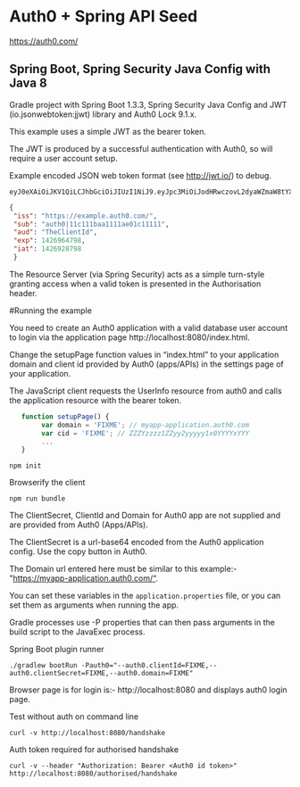 # Auth0 + Spring API Seed

https://auth0.com/ 

## Spring Boot, Spring Security Java Config with Java 8

Gradle project with Spring Boot 1.3.3, Spring Security Java Config and JWT (io.jsonwebtoken:jjwt) library and Auth0 Lock 9.1.x.

This example uses a simple JWT as the bearer token.

The JWT is produced by a successful authentication with Auth0, so will require a user account setup.

Example encoded JSON web token format (see http://jwt.io/) to debug.
~~~
eyJ0eXAiOiJKV1QiLCJhbGciOiJIUzI1NiJ9.eyJpc3MiOiJodHRwczovL2dyaWZmaW8tYXBwbGljYXRpb24uYXV0aDAuY29tLyIsInN1YiI6ImF1dGgwfDU0YzkzMmJhYTUxNzAzYWUwNGMxMjQyMCIsImF1ZCI6IkZaN0FjdXNqZDFCRWpmNG5iZGlkNng5UFRKTEJyRThQIiwiZXhwIjoxNDI2OTgyNjQ5LCJpYXQiOjE0MjY5NDY2NDl9.o1eJwoC69jC9_hNePGts9vHUR79YiSS_hZybFQ1weeU
~~~

~~~json
{
 "iss": "https://example.auth0.com/",
 "sub": "auth0|11c111baa1111ae01c11111",
 "aud": "TheClientId",
 "exp": 1426964798,
 "iat": 1426928798
 }
~~~

The Resource Server (via Spring Security) acts as a simple turn-style granting access when a valid token is presented in the Authorisation header.

#Running the example

You need to create an Auth0 application with a valid database user account to login via the application page http://localhost:8080/index.html.

Change the setupPage function values in “index.html” to your application domain and client id provided by Auth0 (apps/APIs) in the settings page of your application.

The JavaScript client requests the UserInfo resource from auth0 and calls the application resource with the bearer token.

~~~javascript
   function setupPage() {
        var domain = 'FIXME'; // myapp-application.auth0.com
        var cid = 'FIXME'; // ZZZYzzzz1ZZyy2yyyyy1x0YYYYxYYY
        ...
   }
~~~

~~~
npm init
~~~

Browserify the client
~~~
npm run bundle
~~~

The ClientSecret, ClientId and Domain for Auth0 app are not supplied and are provided from Auth0 (Apps/APIs).

The ClientSecret is a url-base64 encoded from the Auth0 application config. Use the copy button in Auth0.

The Domain url entered here must be similar to this example:- "https://myapp-application.auth0.com/“.

You can set these variables in the `application.properties` file, or you can set them as arguments when running the app.

Gradle processes use -P properties that can then pass arguments in the build script to the JavaExec process.

Spring Boot plugin runner
~~~
./gradlew bootRun -Pauth0="--auth0.clientId=FIXME,--auth0.clientSecret=FIXME,--auth0.domain=FIXME"
~~~

Browser page is for login is:- http://localhost:8080 and displays auth0 login page.

Test without auth on command line
~~~
curl -v http://localhost:8080/handshake
~~~

Auth token required for authorised handshake
~~~
curl -v --header "Authorization: Bearer <Auth0 id token>" http://localhost:8080/authorised/handshake
~~~
